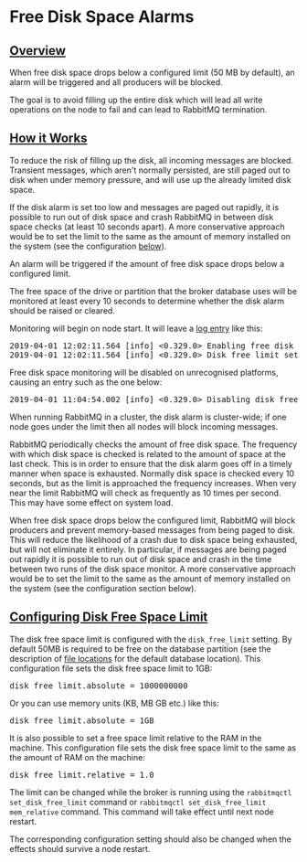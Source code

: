 <!--
Copyright (c) 2007-2022 VMware, Inc. or its affiliates.

All rights reserved. This program and the accompanying materials
are made available under the terms of the under the Apache License,
Version 2.0 (the "License”); you may not use this file except in compliance
with the License. You may obtain a copy of the License at

https://www.apache.org/licenses/LICENSE-2.0

Unless required by applicable law or agreed to in writing, software
distributed under the License is distributed on an "AS IS" BASIS,
WITHOUT WARRANTIES OR CONDITIONS OF ANY KIND, either express or implied.
See the License for the specific language governing permissions and
limitations under the License.
-->

# Free Disk Space Alarms

## <a id="overview" class="anchor" href="#overview">Overview</a>

When free disk space drops below a configured limit (50 MB by default), an
alarm will be triggered and all producers will be blocked.

The goal is to avoid filling up the entire disk which will lead all
write operations on the node to fail and can lead to RabbitMQ termination.

## <a id="how-it-works" class="anchor" href="#how-it-works">How it Works</a>

To reduce the risk of filling up the disk, all incoming messages are
blocked. Transient messages, which aren't normally persisted, are still paged out
to disk when under memory pressure, and will use up the already limited
disk space.

If the disk alarm is set too low and messages are paged out rapidly, it
is possible to run out of disk space and crash RabbitMQ in between disk
space checks (at least 10 seconds apart). A more conservative approach
would be to set the limit to the same as the amount of memory installed
on the system (see the configuration [below](#configure)).

An alarm will be triggered if the amount of free disk space
drops below a configured limit.

The free space of the drive or partition that the broker database uses
will be monitored at least every 10 seconds to determine whether the disk
alarm should be raised or cleared.

Monitoring will begin on node start. It will leave a [log entry](/logging.html) like this:

<pre class="lang-ini">
2019-04-01 12:02:11.564 [info] &lt;0.329.0&gt; Enabling free disk space monitoring
2019-04-01 12:02:11.564 [info] &lt;0.329.0&gt; Disk free limit set to 950MB
</pre>

Free disk space monitoring will be disabled on unrecognised platforms, causing an
entry such as the one below:

<pre class="lang-ini">
2019-04-01 11:04:54.002 [info] &lt;0.329.0&gt; Disabling disk free space monitoring
</pre>

When running RabbitMQ in a cluster, the disk alarm is cluster-wide; if
one node goes under the limit then all nodes will block incoming messages.

RabbitMQ periodically checks the amount of free disk
space. The frequency with which disk space is checked is related
to the amount of space at the last check. This is in order to ensure
that the disk alarm goes off in a timely manner when space is
exhausted. Normally disk space is checked every 10 seconds, but
as the limit is approached the frequency increases. When very
near the limit RabbitMQ will check as frequently as 10 times per
second. This may have some effect on system load.

When free disk space drops below the configured limit, RabbitMQ will
block producers and prevent memory-based messages
from being paged to disk. This will reduce the likelihood of a
crash due to disk space being exhausted, but will not eliminate
it entirely. In particular, if messages are being paged out
rapidly it is possible to run out of disk space and crash in the
time between two runs of the disk space monitor. A more
conservative approach would be to set the limit to the same as
the amount of memory installed on the system (see the configuration
section below).

## <a id="configure" class="anchor" href="#configure">Configuring Disk Free Space Limit</a>

The disk free space limit is configured with
the <code>disk_free_limit</code> setting. By default 50MB is
required to be free on the database partition (see the description of
[file locations](/relocate.html) for the default database location).
This configuration file sets the disk free space limit to 1GB:

<pre class="lang-ini">
disk_free_limit.absolute = 1000000000
</pre>

Or you can use memory units (KB, MB GB etc.) like this:

<pre class="lang-ini">
disk_free_limit.absolute = 1GB
</pre>

It is also possible to set a free space limit relative to the RAM in the machine.
This configuration file sets the disk free space limit to the same
as the amount of RAM on the machine:

<pre class="lang-ini">
disk_free_limit.relative = 1.0
</pre>

The limit can be changed while the broker is running
using the `rabbitmqctl set_disk_free_limit` command
or `rabbitmqctl set_disk_free_limit mem_relative` command.
This command will take effect until next node restart.

The corresponding configuration setting should also be changed
when the effects should survive a node restart.
